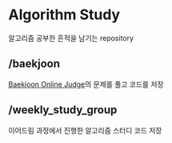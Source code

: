 # Algorithm Study
알고리즘 공부한 흔적을 남기는 repository
## /baekjoon
[Baekjoon Online Judge](https://www.acmicpc.net/)의 문제를 풀고 코드를 저장  
## /weekly_study_group
이어드림 과정에서 진행한 알고리즘 스터디 코드 저장  